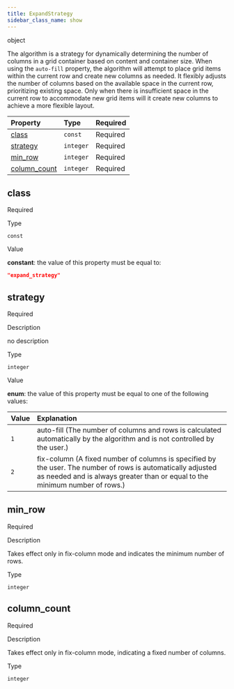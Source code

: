 ```yaml
---
title: ExpandStrategy
sidebar_class_name: show
---
```


<div className="section-type">

<div className="badge-type">object</div>

</div>

The algorithm is a strategy for dynamically determining the number of columns in a grid container based on content and container size.
When using the `auto-fill` property, the algorithm will attempt to place grid items within the current row and create new columns as needed.
It flexibly adjusts the number of columns based on the available space in the current row, prioritizing existing space.
Only when there is insufficient space in the current row to accommodate new grid items will it create new columns to achieve a more flexible layout.

<div className="property-preview">

<div className="property-table">

| Property                       | Type      | Required                                            |
| :----------------------------- | :-------- | :-------------------------------------------------- |
| [class](#class)                | `const`   | <span className="property-required">Required</span> |
| [strategy](#strategy)          | `integer` | <span className="property-required">Required</span> |
| [min\_row](#min_row)           | `integer` | <span className="property-required">Required</span> |
| [column\_count](#column_count) | `integer` | <span className="property-required">Required</span> |

</div>

</div>

<div className="property">

<div className="property-heading">

## class

<span className="property-required">Required</span>

</div>

<div className="property-item">

Type

`const`

</div>

<div className="property-item">

Value

<div className="value-description">

**constant**: the value of this property must be equal to:

```json
"expand_strategy"
```

</div>

</div>

</div>

<div className="property">

<div className="property-heading">

## strategy

<span className="property-required">Required</span>

</div>

<div className="property-item">

Description

no description

</div>

<div className="property-item">

Type

`integer`

</div>

<div className="property-item">

Value

<div className="value-description">

**enum**: the value of this property must be equal to one of the following values:

| Value | Explanation                                                                                                                                                                                                                        |
| :---- | :--------------------------------------------------------------------------------------------------------------------------------------------------------------------------------------------------------------------------------- |
| `1`   | <div className="enum-description">auto-fill (The number of columns and rows is calculated automatically by the algorithm and is not controlled by the user.)</div>                                                                 |
| `2`   | <div className="enum-description">fix-column (A fixed number of columns is specified by the user. The number of rows is automatically adjusted as needed and is always greater than or equal to the minimum number of rows.)</div> |

</div>

</div>

</div>

<div className="property">

<div className="property-heading">

## min\_row

<span className="property-required">Required</span>

</div>

<div className="property-item">

Description

Takes effect only in fix-column mode and indicates the minimum number of rows.

</div>

<div className="property-item">

Type

`integer`

</div>

</div>

<div className="property">

<div className="property-heading">

## column\_count

<span className="property-required">Required</span>

</div>

<div className="property-item">

Description

Takes effect only in fix-column mode, indicating a fixed number of columns.

</div>

<div className="property-item">

Type

`integer`

</div>

</div>
